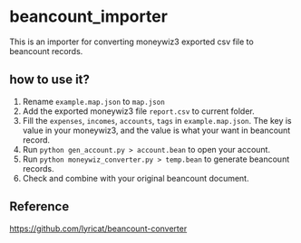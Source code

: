 # beancount_importer

This is an importer for converting moneywiz3 exported csv file to beancount records.

## how to use it?
1. Rename `example.map.json` to `map.json`
2. Add the exported moneywiz3 file `report.csv` to current folder.
3. Fill the `expenses`, `incomes`, `accounts`, `tags` in `example.map.json`. The key is value in your moneywiz3, and the value is what your want in beancount record.
4. Run `python gen_account.py > account.bean` to open your account.
5. Run `python moneywiz_converter.py > temp.bean` to generate beancount records.
6. Check and combine with your original beancount document.


## Reference
https://github.com/lyricat/beancount-converter